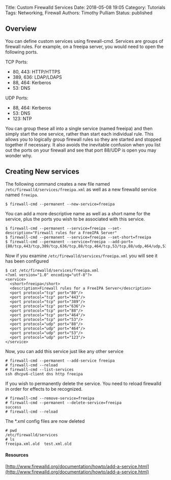 Title: Custom Firewalld Services
Date: 2018-05-08 19:05
Category: Tutorials
Tags: Networking, Firewall
Authors: Timothy Pulliam
Status: published

## Overview

You can define custom services using firewall-cmd. Services are groups of firewall rules. For example, on a freeipa server, you would need to open the following ports.

TCP Ports:

* 80, 443: HTTP/HTTPS
* 389, 636: LDAP/LDAPS
* 88, 464: Kerberos
* 53: DNS

UDP Ports:

* 88, 464: Kerberos
* 53: DNS
* 123: NTP


You can group these all into a single service (named freeipa) and then simply start the one service, rather than start each individual rule. This allows you to logically group firewall rules so they are started and stopped together if necessary. It also avoids the inevitable confusion when you list out the ports on your firewall and see that port 88/UDP is open you may wonder why.

## Creating New services

The following command creates a new file named `/etc/firewalld/services/freeipa.xml` as well as a new firewalld service named `freeipa`.

    $ firewall-cmd --permanent --new-service=freeipa

You can add a more descriptive name as well as a short name for the service, plus the ports you wish to be associated with this service.

```
$ firewall-cmd --permanent --service=freeipa --set-description="Firewall rules for a FreeIPA Server"
$ firewall-cmd --permanent --service=freeipa --set-short=freeipa
$ firewall-cmd --permanent --service=freeipa --add-port={80/tcp,443/tcp,389/tcp,636/tcp,88/tcp,464/tcp,53/tcp,88/udp,464/udp,53/udp,123/udp}
```


Now if you examine `/etc/firewalld/services/freeipa.xml` you will see it has been configured

```
$ cat /etc/firewalld/services/freeipa.xml
<?xml version="1.0" encoding="utf-8"?>
<service>
  <short>freeipa</short>
  <description>Firewall rules for a FreeIPA Server</description>
  <port protocol="tcp" port="80"/>
  <port protocol="tcp" port="443"/>
  <port protocol="tcp" port="389"/>
  <port protocol="tcp" port="636"/>
  <port protocol="tcp" port="88"/>
  <port protocol="tcp" port="464"/>
  <port protocol="tcp" port="53"/>
  <port protocol="udp" port="88"/>
  <port protocol="udp" port="464"/>
  <port protocol="udp" port="53"/>
  <port protocol="udp" port="123"/>
</service>
```

Now, you can add this service just like any other service

```
# firewall-cmd --permanent --add-service freeipa
# firewall-cmd --reload
# firewall-cmd --list-services
ssh dhcpv6-client dns http freeipa
```

If you wish to permanently delete the service. You need to reload firewalld in order for effects to be recognized.

```
# firewall-cmd --remove-service=freeipa
# firewall-cmd --permanent --delete-service=freeipa
success
# firewall-cmd --reload
```

The *.xml config files are now deleted

```
# pwd
/etc/firewalld/services
# ls
freeipa.xml.old  test.xml.old
```

#### Resources
[http://www.firewalld.org/documentation/howto/add-a-service.html](http://www.firewalld.org/documentation/howto/add-a-service.html)
